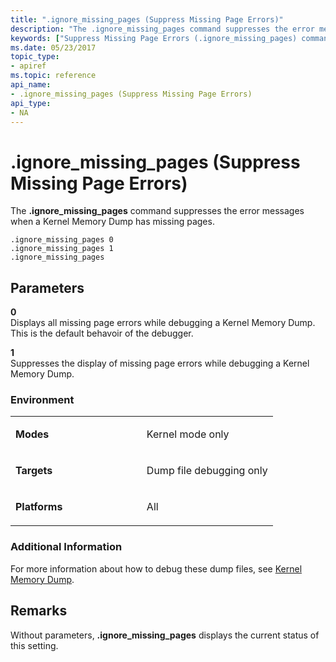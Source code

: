 ```yaml
---
title: ".ignore_missing_pages (Suppress Missing Page Errors)"
description: "The .ignore_missing_pages command suppresses the error messages when a Kernel Memory Dump has missing pages."
keywords: ["Suppress Missing Page Errors (.ignore_missing_pages) command", ".ignore_missing_pages (Suppress Missing Page Errors) Windows Debugging"]
ms.date: 05/23/2017
topic_type:
- apiref
ms.topic: reference
api_name:
- .ignore_missing_pages (Suppress Missing Page Errors)
api_type:
- NA
---
```


# .ignore\_missing\_pages (Suppress Missing Page Errors)


The **.ignore\_missing\_pages** command suppresses the error messages when a Kernel Memory Dump has missing pages.

```dbgcmd
.ignore_missing_pages 0
.ignore_missing_pages 1
.ignore_missing_pages 
```

## <span id="ddk_meta_suppress_missing_page_errors_dbg"></span><span id="DDK_META_SUPPRESS_MISSING_PAGE_ERRORS_DBG"></span>Parameters


<span id="_______0______"></span> **0**   
Displays all missing page errors while debugging a Kernel Memory Dump. This is the default behavoir of the debugger.

<span id="_______1"></span> **1**  
Suppresses the display of missing page errors while debugging a Kernel Memory Dump.

### Environment

<table>
<colgroup>
<col width="50%" />
<col width="50%" />
</colgroup>
<tbody>
<tr class="odd">
<td align="left"><p><strong>Modes</strong></p></td>
<td align="left"><p>Kernel mode only</p></td>
</tr>
<tr class="even">
<td align="left"><p><strong>Targets</strong></p></td>
<td align="left"><p>Dump file debugging only</p></td>
</tr>
<tr class="odd">
<td align="left"><p><strong>Platforms</strong></p></td>
<td align="left"><p>All</p></td>
</tr>
</tbody>
</table>

 

### Additional Information

For more information about how to debug these dump files, see [Kernel Memory Dump](../debugger/kernel-memory-dump.md).

## Remarks

Without parameters, **.ignore\_missing\_pages** displays the current status of this setting.

 

 






